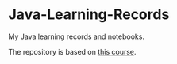 # Java-Learning-Records
 My Java learning records and notebooks.  
  
 The repository is based on [this course](https://www.icourse163.org/course/ECNU-1002842004).